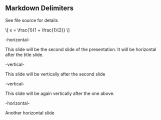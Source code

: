 
## Markdown Delimiters

See file source for details

\\[
x = \frac{1}{1 + \frac{1}{2}}
\\]




-horizontal-

This slide will be the second slide of the presentation. It will be horizontal after the title slide.




-vertical-

This slide will be vertically after the second slide




-vertical-

This slide will be again vertically after the one above.




-horizontal-

Another horizontal slide